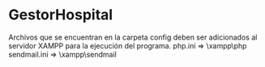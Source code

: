 # GestorHospital
Archivos que se encuentran en la carpeta config deben ser adicionados al servidor XAMPP para la ejecución del programa. 
php.ini => \xampp\php
sendmail.ini => \xampp\sendmail
